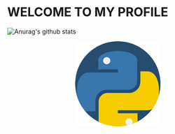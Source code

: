 # WELCOME TO MY PROFILE

![Anurag's github stats](https://github-readme-stats.vercel.app/api?username=pysami&show_icons=true&theme=onedark)

<p align="center"><a href="https://google.com"><img src="p2.png" height='195' alt="pysami">


 
